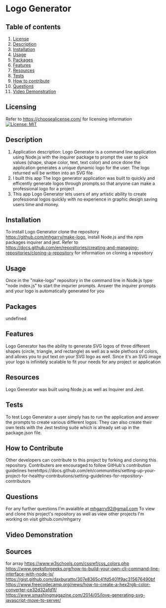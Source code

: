 # Logo Generator
## Table of contents
1. [License](#licensing)
2. [Description](#description)
3. [Installation](#installation)
4. [Usage](#usage)
5. [Packages](#packages)
6. [Features](#features)
7. [Resources](#resources)
8. [Tests](#tests)
9. [How to contribute](#how-to-contribute)
10. [Questions](#questions)
11. [Video Demonstration](#video-demonstration)
## Licensing
Refer to <https://choosealicense.com/> for licensing information
[![License: MIT](https://img.shields.io/badge/License-MIT-yellow.svg)](https://opensource.org/licenses/MIT)
## Description

1. Application description: Logo Generator is a command line application using Node.js with the inquirer package to prompt the user to pick values (shape, shape color, text, text color) and once done the application generates a unique dynamic logo for the user. The logo returned will be written into an SVG file 
2. I built this app The logo generator application was built to quickly and efficently generate logos through prompts so that anyone can make a professional logo for a project
3. This app Logo Generator lets users of any artistic ability to create professional logos quickly with no experience in graphic design saving users time and money.
## Installation

To install Logo Generator clone the repository https://github.com/mhgarry/make-logo, install Node.js and the npm packages inquirer and jest.
 Refer to https://docs.github.com/en/repositories/creating-and-managing-repositories/cloning-a-repository for information on cloning a repository
## Usage
Once in the "make-logo" repository in the command line in Node.js type "node index.js" to start the inqurier prompts. Answer the inquirer prompts and your logo is automatically generated for you
## Packages
undefined
## Features

Logo Generator has the ability to generate SVG logos of three different shapes (circle, triangle, and rectangle) as well as a wide plethora of colors, and allows you to put text on your SVG logo as well. Since it's an SVG image your logo is infinitely scalable to fit your needs for any project  or application

## Resources

Logo Generator was built using Node.js as well as Inquirer and Jest.

## Tests
To test Logo Generator a user simply has to run the application and answer the prompts to create various different logos. They can also  create their own tests with the Jest testing suite which is already set up in the package.json file.
## How to Contribute

Other developers can contribute to this project by forking and cloning this repository. Contributers are encouraged to follow GitHub's contribution guidelines herehttps://docs.github.com/en/communities/setting-up-your-project-for-healthy-contributions/setting-guidelines-for-repository-contributors
## Questions

For any further questions I'm avaialble at mhgarry92@gmail.com
To view and clone this project's repository as well as view other projects I'm working on visit github.com/mhgarry
## Video Demonstration


## Sources
for array https://www.w3schools.com/cssref/css_colors.php
https://www.geeksforgeeks.org/how-to-build-your-own-cli-command-line-interface-with-node-js/
https://gist.github.com/daxburatto/307e8365c41fd5401f9ac315676490bf
https://www.freecodecamp.org/news/how-to-create-a-hex2rgb-color-converter-ce32d32afd1f/
https://www.smashingmagazine.com/2014/05/love-generating-svg-javascript-move-to-server/
